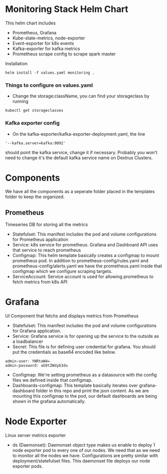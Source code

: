 # Monitoring Stack Helm Chart
This helm chart includes 
- Prometheus, Grafana
- Kube-state-metrics, node-exporter
- Event-exporter for k8s events
- Kafka-exporter for kafka metrics
- Prometheus scrape config to scrape spark master

Installation
```
helm install -f values.yaml monitoring .
```

### Things to configure on values.yaml
- Change the storage:className,
you can find your storageclass by running 
```
kubectl get storageclasses
```  

### Kafka exporter config
- On the kafka-exporter/kafka-exporter-deployment.yaml,
the line 
```
'--kafka.server=kafka:9092'
```
should point the kafka service, change it if necessary. 
Probably you won't need to change it's the default 
kafka service name on Dextrus Clusters.


# Components
We have all the components as a seperate folder placed in the
templates folder to keep the organized.

## Prometheus
Timeseries DB for storing all the metrics
- Statefulset: This manifest includes the pod and volume 
configurations for Prometheus application
- Service: k8s service for prometheus. Grafana and Dashboard API 
uses that service to reach prometheus
- Configmap: This helm template basically creates a configmap to
mount prometheus pod. In addition to prometheus-config/rules.yaml and
prometheus-config/alerts.yaml we have the prometheus.yaml inside
that configmap which we configure scraping targets.
- ServiceAccount: Service account is used for allowing prometheus
to fetch metrics from k8s API

# Grafana
UI Component that fetchs and displays metrics from Prometheus
- Statefulset: This manifest includes the pod and volume 
configurations for Grafana application.
- Service: Grafana service is for opening up the service to 
the outside as a loadbalancer
- Secret: This file is for defining user credential for grafana.
You should put the credentials as base64 encoded like below.
```
admin-user: YWRtaW4=
admin-password: aG9tZWdyb3du
``` 
- Configmap: We're setting prometheus as a datasource with the
config files we defined inside that configmap.
- Dashboards-configmap: This template basically iterates over 
grafana-dashboard folder in this repo and print the json
content. As we are mounting this configmap to the pod, our 
default dashboards are being shown in the grafana automatically.

# Node Exporter
Linux server metrics exporter
- ds (Daemonset): Daemonset object type makes us enable to deploy
1 node exporter pod to every one of our nodes. We need that as 
we need to monitor all the nodes we have. Configurations are 
pretty similar with deployment/statefulset files. This daemonset
file deploys our node exporter pods.



 



